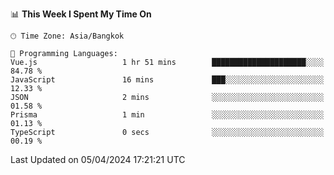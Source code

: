 
<!--
**HapisHanipudin/HapisHanipudin** is a ✨ _special_ ✨ repository because its `README.md` (this file) appears on your GitHub profile.

<!--START_SECTION:waka-->
📊 **This Week I Spent My Time On** 

```text
🕑︎ Time Zone: Asia/Bangkok

💬 Programming Languages: 
Vue.js                   1 hr 51 mins        █████████████████████░░░░   84.78 % 
JavaScript               16 mins             ███░░░░░░░░░░░░░░░░░░░░░░   12.33 % 
JSON                     2 mins              ░░░░░░░░░░░░░░░░░░░░░░░░░   01.58 % 
Prisma                   1 min               ░░░░░░░░░░░░░░░░░░░░░░░░░   01.13 % 
TypeScript               0 secs              ░░░░░░░░░░░░░░░░░░░░░░░░░   00.19 % 
```


 Last Updated on 05/04/2024 17:21:21 UTC
<!--END_SECTION:waka-->
